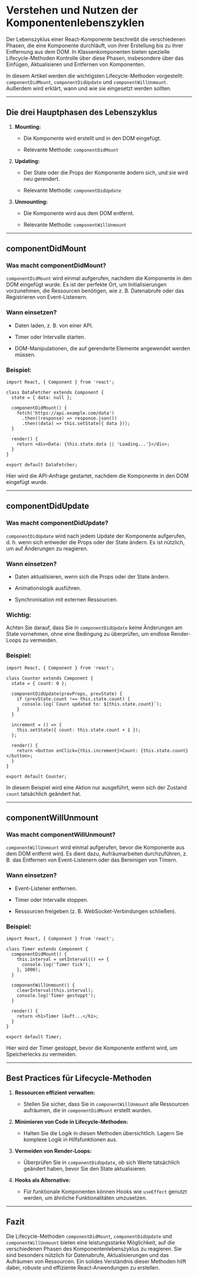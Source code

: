 # **Verstehen und Nutzen der Komponentenlebenszyklen**

Der Lebenszyklus einer React-Komponente beschreibt die verschiedenen Phasen, die eine Komponente durchläuft, von ihrer Erstellung bis zu ihrer Entfernung aus dem DOM. In Klassenkomponenten bieten spezielle Lifecycle-Methoden Kontrolle über diese Phasen, insbesondere über das Einfügen, Aktualisieren und Entfernen von Komponenten.

In diesem Artikel werden die wichtigsten Lifecycle-Methoden vorgestellt: `componentDidMount`, `componentDidUpdate` und `componentWillUnmount`. Außerdem wird erklärt, wann und wie sie eingesetzt werden sollten.

---

## **Die drei Hauptphasen des Lebenszyklus**

1. **Mounting:**
    
    - Die Komponente wird erstellt und in den DOM eingefügt.
        
    - Relevante Methode: `componentDidMount`
        
2. **Updating:**
    
    - Der State oder die Props der Komponente ändern sich, und sie wird neu gerendert.
        
    - Relevante Methode: `componentDidUpdate`
        
3. **Unmounting:**
    
    - Die Komponente wird aus dem DOM entfernt.
        
    - Relevante Methode: `componentWillUnmount`
        

---

## **componentDidMount**

### **Was macht componentDidMount?**

`componentDidMount` wird einmal aufgerufen, nachdem die Komponente in den DOM eingefügt wurde. Es ist der perfekte Ort, um Initialisierungen vorzunehmen, die Ressourcen benötigen, wie z. B. Datenabrufe oder das Registrieren von Event-Listenern.

### **Wann einsetzen?**

- Daten laden, z. B. von einer API.
    
- Timer oder Intervalle starten.
    
- DOM-Manipulationen, die auf gerenderte Elemente angewendet werden müssen.
    

### **Beispiel:**

```
import React, { Component } from 'react';

class DataFetcher extends Component {
  state = { data: null };

  componentDidMount() {
    fetch('https://api.example.com/data')
      .then((response) => response.json())
      .then((data) => this.setState({ data }));
  }

  render() {
    return <div>Data: {this.state.data || 'Loading...'}</div>;
  }
}

export default DataFetcher;
```

Hier wird die API-Anfrage gestartet, nachdem die Komponente in den DOM eingefügt wurde.

---

## **componentDidUpdate**

### **Was macht componentDidUpdate?**

`componentDidUpdate` wird nach jedem Update der Komponente aufgerufen, d. h. wenn sich entweder die Props oder der State ändern. Es ist nützlich, um auf Änderungen zu reagieren.

### **Wann einsetzen?**

- Daten aktualisieren, wenn sich die Props oder der State ändern.
    
- Animationslogik ausführen.
    
- Synchronisation mit externen Ressourcen.
    

### **Wichtig:**

Achten Sie darauf, dass Sie in `componentDidUpdate` keine Änderungen am State vornehmen, ohne eine Bedingung zu überprüfen, um endlose Render-Loops zu vermeiden.

### **Beispiel:**

```
import React, { Component } from 'react';

class Counter extends Component {
  state = { count: 0 };

  componentDidUpdate(prevProps, prevState) {
    if (prevState.count !== this.state.count) {
      console.log(`Count updated to: ${this.state.count}`);
    }
  }

  increment = () => {
    this.setState({ count: this.state.count + 1 });
  };

  render() {
    return <button onClick={this.increment}>Count: {this.state.count}</button>;
  }
}

export default Counter;
```

In diesem Beispiel wird eine Aktion nur ausgeführt, wenn sich der Zustand `count` tatsächlich geändert hat.

---

## **componentWillUnmount**

### **Was macht componentWillUnmount?**

`componentWillUnmount` wird einmal aufgerufen, bevor die Komponente aus dem DOM entfernt wird. Es dient dazu, Aufräumarbeiten durchzuführen, z. B. das Entfernen von Event-Listenern oder das Bereinigen von Timern.

### **Wann einsetzen?**

- Event-Listener entfernen.
    
- Timer oder Intervalle stoppen.
    
- Ressourcen freigeben (z. B. WebSocket-Verbindungen schließen).
    

### **Beispiel:**

```
import React, { Component } from 'react';

class Timer extends Component {
  componentDidMount() {
    this.interval = setInterval(() => {
      console.log('Timer tick');
    }, 1000);
  }

  componentWillUnmount() {
    clearInterval(this.interval);
    console.log('Timer gestoppt');
  }

  render() {
    return <h1>Timer läuft...</h1>;
  }
}

export default Timer;
```

Hier wird der Timer gestoppt, bevor die Komponente entfernt wird, um Speicherlecks zu vermeiden.

---

## **Best Practices für Lifecycle-Methoden**

1. **Ressourcen effizient verwalten:**
    
    - Stellen Sie sicher, dass Sie in `componentWillUnmount` alle Ressourcen aufräumen, die in `componentDidMount` erstellt wurden.
        
2. **Minimieren von Code in Lifecycle-Methoden:**
    
    - Halten Sie die Logik in diesen Methoden übersichtlich. Lagern Sie komplexe Logik in Hilfsfunktionen aus.
        
3. **Vermeiden von Render-Loops:**
    
    - Überprüfen Sie in `componentDidUpdate`, ob sich Werte tatsächlich geändert haben, bevor Sie den State aktualisieren.
        
4. **Hooks als Alternative:**
    
    - Für funktionale Komponenten können Hooks wie `useEffect` genutzt werden, um ähnliche Funktionalitäten umzusetzen.
        

---

## **Fazit**

Die Lifecycle-Methoden `componentDidMount`, `componentDidUpdate` und `componentWillUnmount` bieten eine leistungsstarke Möglichkeit, auf die verschiedenen Phasen des Komponentenlebenszyklus zu reagieren. Sie sind besonders nützlich für Datenabrufe, Aktualisierungen und das Aufräumen von Ressourcen. Ein solides Verständnis dieser Methoden hilft dabei, robuste und effiziente React-Anwendungen zu erstellen.